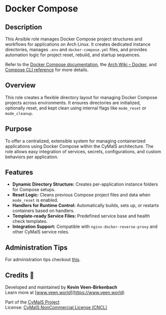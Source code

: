 # Docker Compose

## Description

This Ansible role manages Docker Compose project structures and workflows for applications on Arch Linux. It creates dedicated instance directories, manages `.env` and `docker-compose.yml` files, and provides automation logic for project reset, rebuild, and startup sequences.

Refer to the [Docker Compose documentation](https://docs.docker.com/compose/), the [Arch Wiki – Docker](https://wiki.archlinux.org/title/Docker), and [Compose CLI reference](https://docs.docker.com/compose/cli-command/) for more details.

## Overview

This role creates a flexible directory layout for managing Docker Compose projects across environments. It ensures directories are initialized, optionally reset, and kept clean using internal flags like `mode_reset` or `mode_cleanup`.

## Purpose

To offer a centralized, extensible system for managing containerized applications using Docker Compose within the CyMaIS architecture. The role allows easy integration of services, secrets, configurations, and custom behaviors per application.

## Features

- **Dynamic Directory Structure:** Creates per-application instance folders for Compose setups.
- **Reset Logic:** Cleans previous Compose project files and data when `mode_reset` is enabled.
- **Handlers for Runtime Control:** Automatically builds, sets up, or restarts containers based on handlers.
- **Template-ready Service Files:** Predefined service base and health check templates.
- **Integration Support:** Compatible with `nginx-docker-reverse-proxy` and other CyMaIS service roles.

## Administration Tips

For administration tips checkout [this](Administration.md).

## Credits 📝

Developed and maintained by **Kevin Veen-Birkenbach**  
Learn more at [www.veen.world](https://www.veen.world)

Part of the [CyMaIS Project](https://github.com/kevinveenbirkenbach/cymais)  
License: [CyMaIS NonCommercial License (CNCL)](https://s.veen.world/cncl)